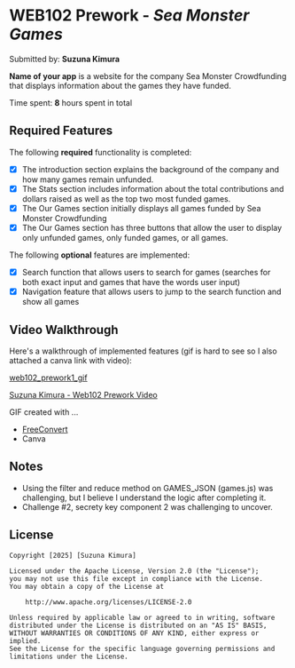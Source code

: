 # WEB102 Prework - *Sea Monster Games*

Submitted by: **Suzuna Kimura**

**Name of your app** is a website for the company Sea Monster Crowdfunding that displays information about the games they have funded.

Time spent: **8** hours spent in total

## Required Features

The following **required** functionality is completed:

* [x] The introduction section explains the background of the company and how many games remain unfunded.
* [x] The Stats section includes information about the total contributions and dollars raised as well as the top two most funded games.
* [x] The Our Games section initially displays all games funded by Sea Monster Crowdfunding
* [x] The Our Games section has three buttons that allow the user to display only unfunded games, only funded games, or all games.

The following **optional** features are implemented:

* [x] Search function that allows users to search for games (searches for both exact input and games that have the words user input)
* [x] Navigation feature that allows users to jump to the search function and show all games

## Video Walkthrough

Here's a walkthrough of implemented features (gif is hard to see so I also attached a canva link with video):

[web102_prework1_gif](https://github.com/user-attachments/assets/df8390d1-f69d-4d18-9477-539586253816)


[Suzuna Kimura - Web102 Prework Video](https://www.canva.com/design/DAGbSeMGhCg/kRn8Zr3P6_M4Ql0hPknZ5A/watch?utm_content=DAGbSeMGhCg&utm_campaign=designshare&utm_medium=link2&utm_source=uniquelinks&utlId=he7e3be8d13)

<!-- Replace this with whatever GIF tool you used! -->
GIF created with ...  
- [FreeConvert](https://www.freeconvert.com/convert/video-to-gif)
- Canva


## Notes
- Using the filter and reduce method on GAMES_JSON (games.js) was challenging, but I believe I understand the logic after completing it.
- Challenge #2, secrety key component 2 was challenging to uncover. 

## License

    Copyright [2025] [Suzuna Kimura]

    Licensed under the Apache License, Version 2.0 (the "License");
    you may not use this file except in compliance with the License.
    You may obtain a copy of the License at

        http://www.apache.org/licenses/LICENSE-2.0

    Unless required by applicable law or agreed to in writing, software
    distributed under the License is distributed on an "AS IS" BASIS,
    WITHOUT WARRANTIES OR CONDITIONS OF ANY KIND, either express or implied.
    See the License for the specific language governing permissions and
    limitations under the License.
